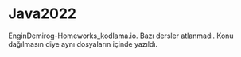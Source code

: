 # Java2022
 EnginDemirog-Homeworks_kodlama.io. 
 Bazı dersler atlanmadı. Konu dağılmasın diye aynı dosyaların içinde yazıldı.
